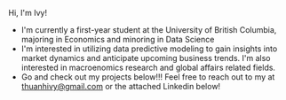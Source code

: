Hi, I'm Ivy!

- I'm currently a first-year student at the University of British Columbia, majoring in Economics and minoring in Data Science
- I'm interested in utilizing data predictive modeling to gain insights into market dynamics and anticipate upcoming business trends. I'm also interested in macroenomics research and global affairs related fields.
- Go and check out my projects below!!! Feel free to reach out to my at thuanhivy@gmail.com or the attached Linkedin below!


